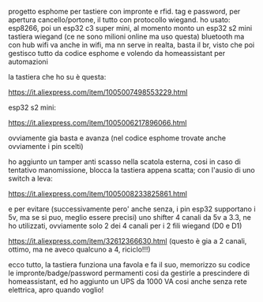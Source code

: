 progetto esphome per tastiere con impronte e rfid. tag e password, per apertura cancello/portone, il tutto con protocollo wiegand.
ho usato: esp8266, poi un esp32 c3 super mini, al momento monto un esp32 s2 mini
tastiera wiegand (ce ne sono milioni online ma uso questa) bluetooth ma con hub wifi va anche in wifi, ma nn serve in realta, basta il br, visto che poi gestisco tutto da codice esphome e volendo da homeassistant per automazioni


la tastiera che ho su è questa:

https://it.aliexpress.com/item/1005007498553229.html



esp32 s2 mini: 

https://it.aliexpress.com/item/1005006217896066.html



ovviamente gia basta e avanza (nel codice esphome trovate anche ovviamente i pin scelti)


ho aggiunto un tamper anti scasso nella scatola esterna, cosi in caso di tentativo manomissione, blocca la tastiera appena scatta; con l'ausio di uno switch a leva: 

https://it.aliexpress.com/item/1005008233825861.html



e per evitare (successivamente pero' anche senza, i pin esp32 supportano i 5v, ma se si puo, meglio essere precisi) uno shifter 4 canali da 5v a 3.3, ne ho utilizzati, ovviamente solo 2 dei 4 canali per i 2 fili wiegand (D0 e D1)

https://it.aliexpress.com/item/32612366630.html (questo è gia a 2 canali, ottimo, ma ne aveco qualcuno a 4, riciclo!!!)



ecco tutto, la tastiera funziona una favola e fa il suo, memorizzo su codice le impronte/badge/password permamenti cosi da gestirle a prescindere di homeassistant, ed ho aggiunto un UPS da 1000 VA cosi anche senza rete elettrica, apro quando voglio!
